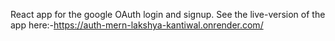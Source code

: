 React app for the google OAuth login and signup.
See the live-version of the app here:-https://auth-mern-lakshya-kantiwal.onrender.com/
